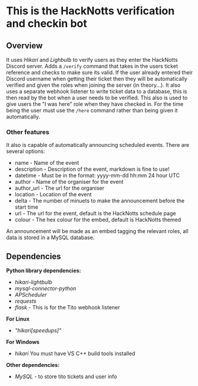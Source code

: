 # This is the HackNotts verification and checkin bot

## Overview
It uses *Hikari* and *Lighbulb* to verify users as they enter the HackNotts Discord server.
Adds a `/verify` command that takes in the users ticket reference and checks to make sure its valid.
If the user already entered their Discord username when getting their ticket then they will be automatically verified and given the roles when joining the server (in theory...). It also uses a separate webhook listener to write ticket data to a database, this is then read by the bot when a user needs to be verified. This also is used to give users the "I was here" role when they have checked in. For the time being the user must use the `/here` command rather than being given it automatically.

### Other features
It also is capable of automatically announcing scheduled events. There are several options:
* name - Name of the event
* description - Description of the event, markdown is fine to use!
* datetime - Must be in the format: yyyy-mm-dd hh:mm 24 hour UTC
* author - Name of the organiser for the event
* author_url - The url for the organiser
* location - Location of the event
* delta - The number of minuets to make the announcement before the start time
* url - The url for the event, default is the HackNotts schedule page
* colour - The hex colour for the embed, default is HackNotts themed

An announcement will be made as an embed tagging the relevant roles, all data is stored in a MySQL database.

## Dependencies
**Python library dependencies:**
* *hikari-lightbulb*
* *mysql-connector-python*
* *APScheduler*
* *requests*
* *flask* - This is for the Tito webhook listener

**For Linux**
* *"hikari[speedups]"*

**For Windows**
* *hikari*
You must have VS C++ build tools installed

**Other dependencies:**
* *MySQL* - to store tito tickets and user info
